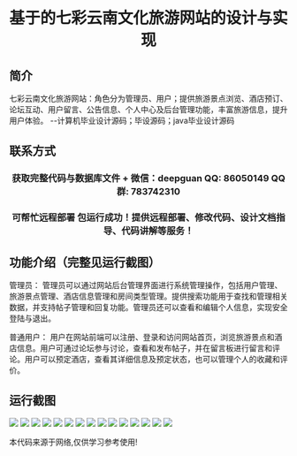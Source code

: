 <p><h1 align="center">基于的七彩云南文化旅游网站的设计与实现</h1></p>

## 简介
七彩云南文化旅游网站：角色分为管理员、用户；提供旅游景点浏览、酒店预订、论坛互动、用户留言、公告信息、个人中心及后台管理功能，丰富旅游信息，提升用户体验。    --计算机毕业设计源码；毕设源码；java毕业设计源码


## 联系方式
<p><h3 align="center">获取完整代码与数据库文件 + 微信：deepguan QQ: 86050149 QQ群: 783742310</h3></p>
<p><h3 align="center">可帮忙远程部署 包运行成功！提供远程部署、修改代码、设计文档指导、代码讲解等服务！</h3></p>

## 功能介绍（完整见运行截图）
管理员： 管理员可以通过网站后台管理界面进行系统管理操作，包括用户管理、旅游景点管理、酒店信息管理和房间类型管理。提供搜索功能用于查找和管理相关数据，并支持帖子管理和回复功能。管理员还可以查看和编辑个人信息，实现安全登陆与退出。

普通用户： 用户在网站前端可以注册、登录和访问网站首页，浏览旅游景点和酒店信息。用户可通过论坛参与讨论，查看和发布帖子，并在留言板进行留言和评论。用户可以预定酒店，查看其详细信息及预定状态，也可以管理个人的收藏和评价。


## 运行截图
![](https://bs-1329754181.cos.ap-shanghai.myqcloud.com/spring/ColorfulYunnanCulturalTourismWebsiteDesignAndImplementation/img/001.jpg)
![](https://bs-1329754181.cos.ap-shanghai.myqcloud.com/spring/ColorfulYunnanCulturalTourismWebsiteDesignAndImplementation/img/002.jpg)
![](https://bs-1329754181.cos.ap-shanghai.myqcloud.com/spring/ColorfulYunnanCulturalTourismWebsiteDesignAndImplementation/img/003.jpg)
![](https://bs-1329754181.cos.ap-shanghai.myqcloud.com/spring/ColorfulYunnanCulturalTourismWebsiteDesignAndImplementation/img/004.jpg)
![](https://bs-1329754181.cos.ap-shanghai.myqcloud.com/spring/ColorfulYunnanCulturalTourismWebsiteDesignAndImplementation/img/005.jpg)
![](https://bs-1329754181.cos.ap-shanghai.myqcloud.com/spring/ColorfulYunnanCulturalTourismWebsiteDesignAndImplementation/img/006.jpg)
![](https://bs-1329754181.cos.ap-shanghai.myqcloud.com/spring/ColorfulYunnanCulturalTourismWebsiteDesignAndImplementation/img/007.jpg)
![](https://bs-1329754181.cos.ap-shanghai.myqcloud.com/spring/ColorfulYunnanCulturalTourismWebsiteDesignAndImplementation/img/008.jpg)
![](https://bs-1329754181.cos.ap-shanghai.myqcloud.com/spring/ColorfulYunnanCulturalTourismWebsiteDesignAndImplementation/img/009.jpg)
![](https://bs-1329754181.cos.ap-shanghai.myqcloud.com/spring/ColorfulYunnanCulturalTourismWebsiteDesignAndImplementation/img/010.jpg)
![](https://bs-1329754181.cos.ap-shanghai.myqcloud.com/spring/ColorfulYunnanCulturalTourismWebsiteDesignAndImplementation/img/011.jpg)
![](https://bs-1329754181.cos.ap-shanghai.myqcloud.com/spring/ColorfulYunnanCulturalTourismWebsiteDesignAndImplementation/img/012.jpg)
![](https://bs-1329754181.cos.ap-shanghai.myqcloud.com/spring/ColorfulYunnanCulturalTourismWebsiteDesignAndImplementation/img/013.jpg)
![](https://bs-1329754181.cos.ap-shanghai.myqcloud.com/spring/ColorfulYunnanCulturalTourismWebsiteDesignAndImplementation/img/014.jpg)
![](https://bs-1329754181.cos.ap-shanghai.myqcloud.com/spring/ColorfulYunnanCulturalTourismWebsiteDesignAndImplementation/img/015.jpg)

<p>本代码来源于网络,仅供学习参考使用!</p>
